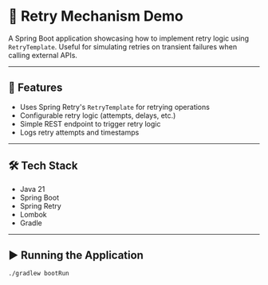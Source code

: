 # 🔁 Retry Mechanism Demo

A Spring Boot application showcasing how to implement retry logic using `RetryTemplate`. Useful for simulating retries on transient failures when calling external APIs.

---

## 🚀 Features

- Uses Spring Retry's `RetryTemplate` for retrying operations
- Configurable retry logic (attempts, delays, etc.)
- Simple REST endpoint to trigger retry logic
- Logs retry attempts and timestamps

---

## 🛠️ Tech Stack

- Java 21
- Spring Boot
- Spring Retry
- Lombok
- Gradle

---

## ▶️ Running the Application

```bash
./gradlew bootRun
